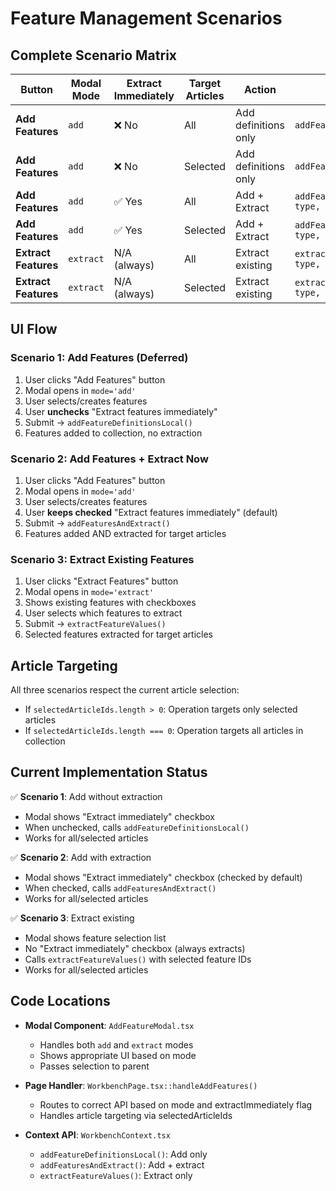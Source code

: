 # Feature Management Scenarios

## Complete Scenario Matrix

| Button | Modal Mode | Extract Immediately | Target Articles | Action | API Call |
|--------|------------|-------------------|-----------------|---------|----------|
| **Add Features** | `add` | ❌ No | All | Add definitions only | `addFeatureDefinitionsLocal()` |
| **Add Features** | `add` | ❌ No | Selected | Add definitions only | `addFeatureDefinitionsLocal()` |
| **Add Features** | `add` | ✅ Yes | All | Add + Extract | `addFeaturesAndExtract(features, type, undefined)` |
| **Add Features** | `add` | ✅ Yes | Selected | Add + Extract | `addFeaturesAndExtract(features, type, selectedIds)` |
| **Extract Features** | `extract` | N/A (always) | All | Extract existing | `extractFeatureValues(featureIds, type, undefined)` |
| **Extract Features** | `extract` | N/A (always) | Selected | Extract existing | `extractFeatureValues(featureIds, type, selectedIds)` |

## UI Flow

### Scenario 1: Add Features (Deferred)
1. User clicks "Add Features" button
2. Modal opens in `mode='add'`
3. User selects/creates features
4. User **unchecks** "Extract features immediately"
5. Submit → `addFeatureDefinitionsLocal()`
6. Features added to collection, no extraction

### Scenario 2: Add Features + Extract Now
1. User clicks "Add Features" button
2. Modal opens in `mode='add'`
3. User selects/creates features
4. User **keeps checked** "Extract features immediately" (default)
5. Submit → `addFeaturesAndExtract()`
6. Features added AND extracted for target articles

### Scenario 3: Extract Existing Features
1. User clicks "Extract Features" button
2. Modal opens in `mode='extract'`
3. Shows existing features with checkboxes
4. User selects which features to extract
5. Submit → `extractFeatureValues()`
6. Selected features extracted for target articles

## Article Targeting

All three scenarios respect the current article selection:
- If `selectedArticleIds.length > 0`: Operation targets only selected articles
- If `selectedArticleIds.length === 0`: Operation targets all articles in collection

## Current Implementation Status

✅ **Scenario 1**: Add without extraction
- Modal shows "Extract immediately" checkbox
- When unchecked, calls `addFeatureDefinitionsLocal()`
- Works for all/selected articles

✅ **Scenario 2**: Add with extraction  
- Modal shows "Extract immediately" checkbox (checked by default)
- When checked, calls `addFeaturesAndExtract()`
- Works for all/selected articles

✅ **Scenario 3**: Extract existing
- Modal shows feature selection list
- No "Extract immediately" checkbox (always extracts)
- Calls `extractFeatureValues()` with selected feature IDs
- Works for all/selected articles

## Code Locations

- **Modal Component**: `AddFeatureModal.tsx`
  - Handles both `add` and `extract` modes
  - Shows appropriate UI based on mode
  - Passes selection to parent

- **Page Handler**: `WorkbenchPage.tsx::handleAddFeatures()`
  - Routes to correct API based on mode and extractImmediately flag
  - Handles article targeting via selectedArticleIds

- **Context API**: `WorkbenchContext.tsx`
  - `addFeatureDefinitionsLocal()`: Add only
  - `addFeaturesAndExtract()`: Add + extract
  - `extractFeatureValues()`: Extract only